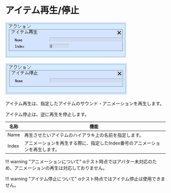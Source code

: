 # アイテム再生/停止

![PlayItem](img/PlayItem.jpg)

![StopItem](img/StopItem.jpg)

アイテム再生は、指定したアイテムのサウンド・アニメーションを再生します。

アイテム停止は、逆に再生を停止します。

| 名称 | 機能 |
| ---- | ---- |
| Name | 再生させたいアイテムのハイアラキ上の名前を指定します。|
| Index | アニメーションを再生する際に、指定したIndex番号のアニメーションを再生します。 |

!!! warning "アニメーションについて"
    αテスト時点ではアバター未対応のため、アニメーションの再生は対応しておりません。

!!! warning "アイテム停止について"
    αテスト時点ではアイテム停止は使用できません。
